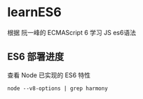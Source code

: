# learnES6
根据 阮一峰的 ECMAScript 6 学习 JS es6语法
## ES6 部署进度
查看 Node 已实现的 ES6 特性<br> 

	node --v8-options | grep harmony









